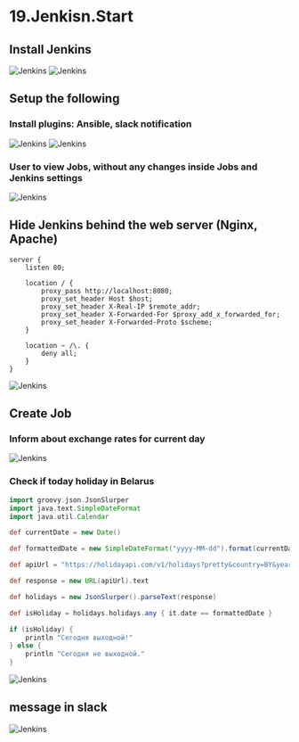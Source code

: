 # 19.Jenkisn.Start
## Install Jenkins

![Jenkins](https://i.ibb.co/ZKLxJV5/Screenshot-from-2023-12-10-23-52-16.png)
![Jenkins](https://i.ibb.co/vmn82rC/Screenshot-from-2023-12-10-23-53-34.png)

## Setup the following
### Install plugins: Ansible, slack notification
![Jenkins](https://i.ibb.co/fXNx4m7/Screenshot-from-2023-12-10-23-55-56.png)
![Jenkins](https://i.ibb.co/C26MfyG/Screenshot-from-2023-12-10-23-56-56.png)
### User to view Jobs, without any changes inside Jobs and Jenkins settings
![Jenkins](https://i.ibb.co/C9w8swW/Screenshot-from-2023-12-10-23-58-18.png)

## Hide Jenkins behind the web server (Nginx, Apache)
```
server {
    listen 80;

    location / {
        proxy_pass http://localhost:8080;
        proxy_set_header Host $host;
        proxy_set_header X-Real-IP $remote_addr;
        proxy_set_header X-Forwarded-For $proxy_add_x_forwarded_for;
        proxy_set_header X-Forwarded-Proto $scheme;
    }

    location ~ /\. {
        deny all;
    }
}

```
![Jenkins](https://i.ibb.co/pXgnvs5/Screenshot-from-2023-12-11-00-04-18.png)

## Create Job
### Inform about exchange rates for current day
![Jenkins](https://i.ibb.co/9vBpMRK/Screenshot-from-2023-12-11-00-06-20.png)
### Check if today holiday in Belarus
```groovy
import groovy.json.JsonSlurper
import java.text.SimpleDateFormat
import java.util.Calendar

def currentDate = new Date()

def formattedDate = new SimpleDateFormat("yyyy-MM-dd").format(currentDate)

def apiUrl = "https://holidayapi.com/v1/holidays?pretty&country=BY&year=2022&key=a8e8bffe-65ad-4ce9-b415-10115010300d"

def response = new URL(apiUrl).text

def holidays = new JsonSlurper().parseText(response)

def isHoliday = holidays.holidays.any { it.date == formattedDate }

if (isHoliday) {
    println "Сегодня выходной!"
} else {
    println "Сегодня не выходной."
}
```
![Jenkins](https://i.ibb.co/4SKfwrc/Screenshot-from-2023-12-11-00-09-54.png)

## message in slack
![Jenkins](https://i.ibb.co/BPwCsgx/Screenshot-from-2023-12-11-00-11-32.png)